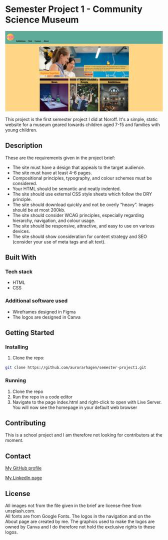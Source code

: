 # Semester Project 1 - Community Science Museum 

![image](/images/screenshot-homepage-sp1.jpg)

This project is the first semester project I did at Noroff. It's a simple, static website for a museum geared towards children aged 7-15 and families with young children.  

## Description

These are the requirements given in the project brief:  
- The site must have a design that appeals to the target audience.  
- The site must have at least 4-6 pages.  
- Compositional principles, typography, and colour schemes must be considered.  
- Your HTML should be semantic and neatly indented.  
- The site should use external CSS style sheets which follow the DRY principle.  
- The site should download quickly and not be overly “heavy”. Images should be at most 200kb.  
- The site should consider WCAG principles, especially regarding hierarchy, navigation, and colour usage.  
- The site should be responsive, attractive, and easy to use on various devices.  
- The site should show consideration for content strategy and SEO (consider your use of meta tags and alt text).  

## Built With  
### Tech stack  

- HTML  
- CSS  

### Additional software used  

- Wireframes designed in Figma  
- The logos are designed in Canva

## Getting Started  

### Installing  

1. Clone the repo:  

```bash
git clone https://github.com/aurorarhagen/semester-project1.git
```

### Running  

1. Clone the repo  
2. Run the repo in a code editor  
3. Navigate to the page index.html and right-click to open with Live Server. You will now see the homepage in your default web browser  

## Contributing  

This is a school project and I am therefore not looking for contributors at the moment.  

## Contact  

[My GitHub profile](https://github.com/aurorarhagen)  

[My LinkedIn page](https://www.linkedin.com/in/aurora-r%C3%B8ed-hagen-580519203/)  

## License  

All images not from the file given in the brief are license-free from unsplash.com.  
All fonts are from Google Fonts. 
The logos in the navigation and on the About page are created by me. The graphics used to make the logos are owned by Canva and I do therefore not hold the exclusive rights to these logos.  
